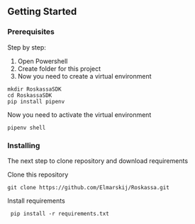 ## Getting Started

### Prerequisites

Step by step:
1. Open Powershell
2. Create folder for this project
3. Now you need to create a virtual environment
```
mkdir RoskassaSDK
cd RoskassaSDK
pip install pipenv
```

Now you need to activate the virtual environment

```
pipenv shell
```
### Installing
The next step to clone repository and download requirements

Clone this repository
```
git clone https://github.com/Elmarskij/Roskassa.git
```
Install requirements
```
 pip install -r requirements.txt
```
